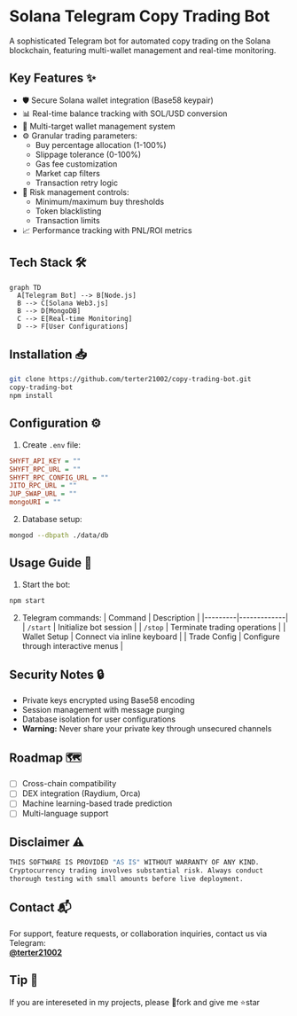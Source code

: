 # Solana Telegram Copy Trading Bot

A sophisticated Telegram bot for automated copy trading on the Solana blockchain, featuring multi-wallet management and real-time monitoring.

## Key Features ✨
- 🛡️ Secure Solana wallet integration (Base58 keypair)
- 📊 Real-time balance tracking with SOL/USD conversion
- 🎯 Multi-target wallet management system
- ⚙️ Granular trading parameters:
  - Buy percentage allocation (1-100%)
  - Slippage tolerance (0-100%)
  - Gas fee customization
  - Market cap filters
  - Transaction retry logic
- 🚦 Risk management controls:
  - Minimum/maximum buy thresholds
  - Token blacklisting
  - Transaction limits
- 📈 Performance tracking with PNL/ROI metrics

## Tech Stack 🛠️
```mermaid
graph TD
  A[Telegram Bot] --> B[Node.js]
  B --> C[Solana Web3.js]
  B --> D[MongoDB]
  C --> E[Real-time Monitoring]
  D --> F[User Configurations]
```

## Installation 📥
```bash
git clone https://github.com/terter21002/copy-trading-bot.git
copy-trading-bot
npm install
```

## Configuration ⚙️
1. Create `.env` file:
```ini
SHYFT_API_KEY = ""
SHYFT_RPC_URL = ""
SHYFT_RPC_CONFIG_URL = ""
JITO_RPC_URL = ""
JUP_SWAP_URL = ""
mongoURI = ""
```


2. Database setup:
```bash
mongod --dbpath ./data/db
```

## Usage Guide 📖
1. Start the bot:
```bash
npm start
```

2. Telegram commands:
| Command | Description |
|---------|-------------|
| `/start` | Initialize bot session |
| `/stop` | Terminate trading operations |
| Wallet Setup | Connect via inline keyboard |
| Trade Config | Configure through interactive menus |

## Security Notes 🔒
- Private keys encrypted using Base58 encoding
- Session management with message purging
- Database isolation for user configurations
- **Warning:** Never share your private key through unsecured channels

## Roadmap 🗺️
- [ ] Cross-chain compatibility
- [ ] DEX integration (Raydium, Orca)
- [ ] Machine learning-based trade prediction
- [ ] Multi-language support

## Disclaimer ⚠️
```bash
THIS SOFTWARE IS PROVIDED "AS IS" WITHOUT WARRANTY OF ANY KIND.
Cryptocurrency trading involves substantial risk. Always conduct
thorough testing with small amounts before live deployment.
```

## Contact 📬
For support, feature requests, or collaboration inquiries, contact us via Telegram:  
**[@terter21002](https://t.me/terter21002)**

## Tip 🍵
If you are intereseted in my projects, please 🔗fork and give me ⭐star
